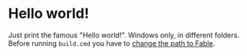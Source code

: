 Hello world!
============

Just print the famous "Hello world!". Windows only, in different folders. Before running `build.cmd` you have to [change the path to Fable](https://github.com/davidpodhola/fable-samples/blob/master/consoleSample/build.cmd#L3).



